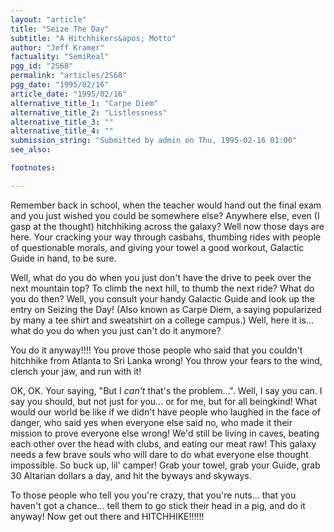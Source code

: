 ```yaml
---
layout: "article"
title: "Seize The Day"
subtitle: "A Hitchhikers&apos; Motto"
author: "Jeff Kramer"
factuality: "SemiReal"
pgg_id: "2S68"
permalink: "articles/2S68"
pgg_date: "1995/02/16"
article_date: "1995/02/16"
alternative_title_1: "Carpe Diem"
alternative_title_2: "Listlessness"
alternative_title_3: ""
alternative_title_4: ""
submission_string: "Submitted by admin on Thu, 1995-02-16 01:00"
see_also:

footnotes: 

---
```

<div>
<p>Remember back in school, when the teacher would hand out the final exam and you just wished you could be somewhere else? Anywhere else, even (I gasp at the thought) hitchhiking across the galaxy? Well now those days are here. Your cracking your way through casbahs, thumbing rides with people of questionable morals, and giving your towel a good workout, Galactic Guide in hand, to be sure.</p>
<p>Well, what do you do when you just don't have the drive to peek over the next mountain top? To climb the next hill, to thumb the next ride? What do you do then? Well, you consult your handy Galactic Guide and look up the entry on Seizing the Day! (Also known as Carpe Diem, a saying popularized by many a tee shirt and sweatshirt on a college campus.) Well, here it is... what do you do when you just can't do it anymore?</p>
<p>You do it anyway!!!! You prove those people who said that you couldn't hitchhike from Atlanta to Sri Lanka wrong! You throw your fears to the wind, clench your jaw, and run with it!</p>
<p>OK, OK. Your saying, "But I <em>can't</em> that's the problem...". Well, I say you can. I say you should, but not just for you... or for me, but for all beingkind! What would our world be like if we didn't have people who laughed in the face of danger, who said yes when everyone else said no, who made it their mission to prove everyone else wrong! We'd still be living in caves, beating each other over the head with clubs, and eating our meat raw! This galaxy needs a few brave souls who will dare to do what everyone else thought impossible. So buck up, lil' camper! Grab your towel, grab your Guide, grab 30 Altarian dollars a day, and hit the byways and skyways.</p>
<p>To those people who tell you you're crazy, that you're nuts... that you haven't got a chance... tell them to go stick their head in a pig, and do it anyway! Now get out there and HITCHHIKE!!!!!! <!--Amazon_CLS_IM_END--></p>
</div>

